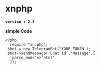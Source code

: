 # xnphp

**`version : 2.3`**

**simple Code**
```
<?php
  require "xn.php";
 $bot = new TelegramBot('YOUR_TOKEN');
 $bot->sendMessage('Chat id','Message',[
  'parse_mode'=>'html'
  ]);
```
